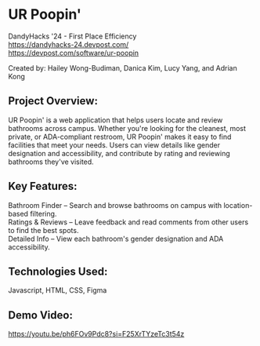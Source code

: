 # UR Poopin'
DandyHacks '24 - First Place Efficiency
<br/>
https://dandyhacks-24.devpost.com/
<br/>
https://devpost.com/software/ur-poopin

Created by: Hailey Wong-Budiman, Danica Kim, Lucy Yang, and Adrian Kong

## Project Overview:
UR Poopin' is a web application that helps users locate and review bathrooms across campus. Whether you're looking for the cleanest, most private, or ADA-compliant restroom, UR Poopin' makes it easy to find facilities that meet your needs. Users can view details like gender designation and accessibility, and contribute by rating and reviewing bathrooms they've visited.

## Key Features:
Bathroom Finder – Search and browse bathrooms on campus with location-based filtering.
<br/>
Ratings & Reviews – Leave feedback and read comments from other users to find the best spots.
<br/>
Detailed Info – View each bathroom's gender designation and ADA accessibility.

## Technologies Used:
Javascript, HTML, CSS, Figma

## Demo Video: 
https://youtu.be/ph6FOv9Pdc8?si=F25XrTYzeTc3t54z

